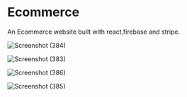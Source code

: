 # Ecommerce
 
An Ecommerce website built with react,firebase and stripe.

![Screenshot (384)](https://github.com/Eduardq/Ecommerce/assets/104719717/6b280a9a-b919-4638-bc4e-c4bb4e17c022)

![Screenshot (383)](https://github.com/Eduardq/Ecommerce/assets/104719717/9ac0431c-2f4c-4f05-b30a-7a3ff9688cb4)

![Screenshot (386)](https://github.com/Eduardq/Ecommerce/assets/104719717/c3456d65-f736-4899-bb56-b04b521bc602)

![Screenshot (385)](https://github.com/Eduardq/Ecommerce/assets/104719717/7360e95d-e8ab-4830-99e1-817e59b56693)








